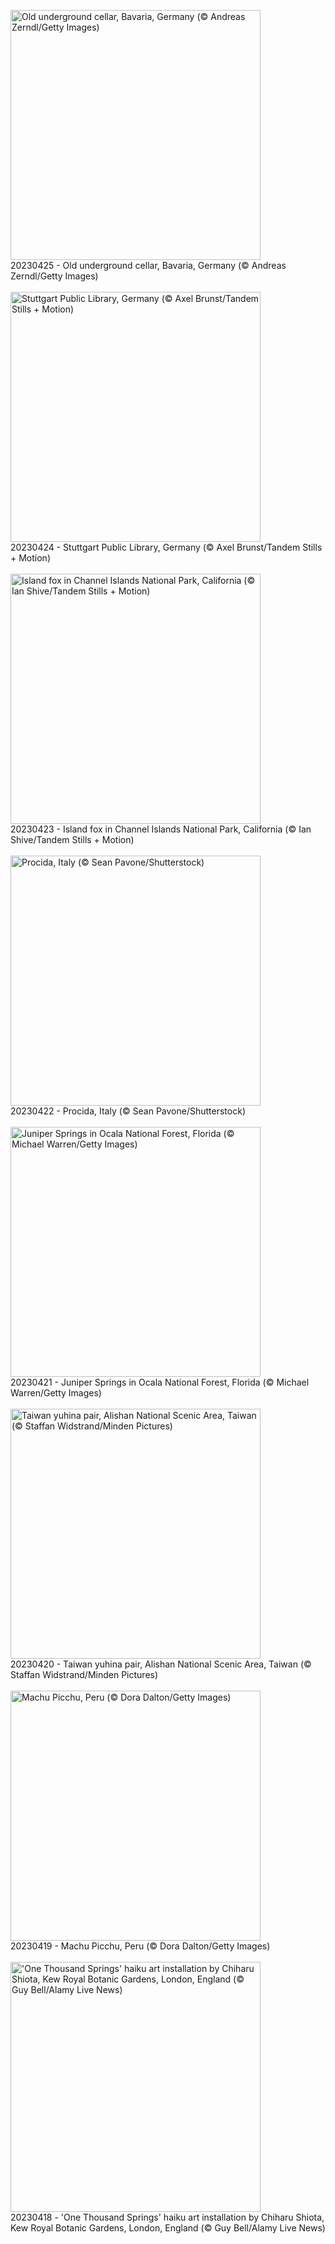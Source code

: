 <!-- BING_WALLPAPERS_START -->
<!-- BING_WALLPAPERS_START -->
<img src="https://www.bing.com/th?id=OHR.FranconianWineCellar_EN-US3287515626_1920x1080.jpg&rf=LaDigue_1920x1080.jpg&pid=hp" alt="Old underground cellar, Bavaria, Germany (© Andreas Zerndl/Getty Images)" width="400"><br>20230425 - Old underground cellar, Bavaria, Germany (© Andreas Zerndl/Getty Images)<br><br>
<img src="https://www.bing.com/th?id=OHR.StuttgartPublicLibrary_EN-US3925069856_1920x1080.jpg&rf=LaDigue_1920x1080.jpg&pid=hp" alt="Stuttgart Public Library, Germany (© Axel Brunst/Tandem Stills + Motion)" width="400"><br>20230424 - Stuttgart Public Library, Germany (© Axel Brunst/Tandem Stills + Motion)<br><br>
<img src="https://www.bing.com/th?id=OHR.EarthDayFox_EN-US3922955169_1920x1080.jpg&rf=LaDigue_1920x1080.jpg&pid=hp" alt="Island fox in Channel Islands National Park, California (© Ian Shive/Tandem Stills + Motion)" width="400"><br>20230423 - Island fox in Channel Islands National Park, California (© Ian Shive/Tandem Stills + Motion)<br><br>
<img src="https://www.bing.com/th?id=OHR.ProcidaItaly_EN-US6282924427_1920x1080.jpg&rf=LaDigue_1920x1080.jpg&pid=hp" alt="Procida, Italy (© Sean Pavone/Shutterstock)" width="400"><br>20230422 - Procida, Italy (© Sean Pavone/Shutterstock)<br><br>
<img src="https://www.bing.com/th?id=OHR.OcalaNF_EN-US5881034085_1920x1080.jpg&rf=LaDigue_1920x1080.jpg&pid=hp" alt="Juniper Springs in Ocala National Forest, Florida (© Michael Warren/Getty Images)" width="400"><br>20230421 - Juniper Springs in Ocala National Forest, Florida (© Michael Warren/Getty Images)<br><br>
<img src="https://www.bing.com/th?id=OHR.TaiwanYuhina_EN-US1768443431_1920x1080.jpg&rf=LaDigue_1920x1080.jpg&pid=hp" alt="Taiwan yuhina pair, Alishan National Scenic Area, Taiwan (© Staffan Widstrand/Minden Pictures)" width="400"><br>20230420 - Taiwan yuhina pair, Alishan National Scenic Area, Taiwan (© Staffan Widstrand/Minden Pictures)<br><br>
<img src="https://www.bing.com/th?id=OHR.MPPUnesco_EN-US8204922969_1920x1080.jpg&rf=LaDigue_1920x1080.jpg&pid=hp" alt="Machu Picchu, Peru (© Dora Dalton/Getty Images)" width="400"><br>20230419 - Machu Picchu, Peru (© Dora Dalton/Getty Images)<br><br>
<img src="https://www.bing.com/th?id=OHR.OneThousandSprings_EN-US8092648404_1920x1080.jpg&rf=LaDigue_1920x1080.jpg&pid=hp" alt="'One Thousand Springs' haiku art installation by Chiharu Shiota, Kew Royal Botanic Gardens, London, England (© Guy Bell/Alamy Live News)" width="400"><br>20230418 - 'One Thousand Springs' haiku art installation by Chiharu Shiota, Kew Royal Botanic Gardens, London, England (© Guy Bell/Alamy Live News)<br><br>
<!-- BING_WALLPAPERS_END -->
<!-- BING_WALLPAPERS_END -->
<!-- BING_WALLPAPERS_END -->